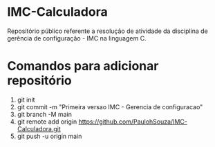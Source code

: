 # IMC-Calculadora
Repositório público referente a resolução de atividade da disciplina de gerência de configuração -
IMC na linguagem C.

# Comandos para adicionar repositório

1.  git init
2. git commit -m "Primeira versao IMC - Gerencia de configuracao"
3. git branch -M main
4. git remote add origin https://github.com/PaulohSouza/IMC-Calculadora.git
5. git push -u origin main

